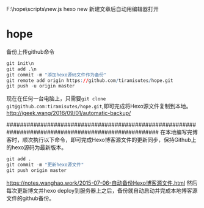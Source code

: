 F:\hope\scripts\new.js        hexo new 新建文章后自动用编辑器打开
# hope
备份上传github命令
```r
git init\n
git add .\n
git commit -m "添加hexo源码文件作为备份"
git remote add origin https://github.com/tiramisutes/hope.git
git push -u origin master
```
现在在任何一台电脑上，只需要``git clone git@github.com:tiramisutes/hope.git``,即可完成将Hexo源文件复制到本地。
http://igeek.wang/2016/09/01/automatic-backup/

#####################################################################################################
在本地编写完博客时，顺次执行以下命令，即可完成Hexo博客源文件的更新同步，保持Github上的hexo源码为最新版本。
```r
git add .
git commit -m "更新hexo源文件"
git push origin master
```
https://notes.wanghao.work/2015-07-06-自动备份Hexo博客源文件.html
然后每次更新博文并hexo deploy到服务器上之后，备份就自动启动并完成本地博客源文件的github备份。

